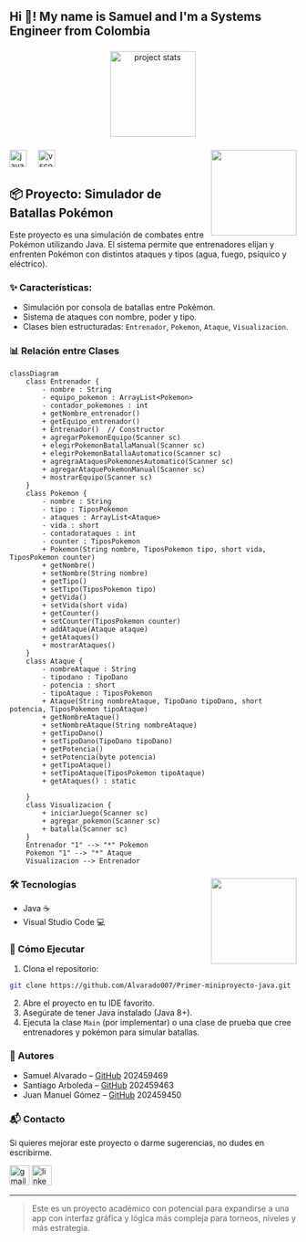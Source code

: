 
<h2 align="left">Hi 👋! My name is Samuel and I'm a Systems Engineer from Colombia</h2>

###

<div align="center">
  <img src="https://github-readme-stats.vercel.app/api/pin/?username=Alvarado007&repo=Primer-miniproyecto-java&theme=dracula" height="150" alt="project stats" />
</div>

###

<img align="right" height="150" src="https://i.gifer.com/origin/7d/7dab25c7b14a249bbc4790176883d1c5_w200.gif?cid=6c09b952llhupk66joic0ml8gbch148n2dfdqsvzj7z7f0em&ep=v1_gifs_search&rid=200w.gif&ct=g"  />

###

<div align="left">
  <img src="https://cdn.jsdelivr.net/gh/devicons/devicon/icons/java/java-original.svg" height="30" alt="java logo" />
  <img width="12" />
  <img src="https://skillicons.dev/icons?i=vscode" height="30" alt="vscode logo" />
</div>

###
## 📦 Proyecto: Simulador de Batallas Pokémon
Este proyecto es una simulación de combates entre Pokémon utilizando Java. El sistema permite que entrenadores elijan y enfrenten Pokémon con distintos ataques y tipos (agua, fuego, psíquico y eléctrico).

### ✨ Características:
- Simulación por consola de batallas entre Pokémon.
- Sistema de ataques con nombre, poder y tipo.
- Clases bien estructuradas: `Entrenador`, `Pokemon`, `Ataque`, `Visualizacion`.

### 📊 Relación entre Clases
```mermaid
classDiagram
    class Entrenador {
        - nombre : String
        - equipo_pokemon : ArrayList<Pokemon>
        - contador_pokemones : int
        + getNombre_entrenador()
        + getEquipo_entrenador()
        + Entrenador()  // Constructor
        + agregarPokemonEquipo(Scanner sc)
        + elegirPokemonBatallaManual(Scanner sc)
        + elegirPokemonBatallaAutomatico(Scanner sc)
        + agregraAtaquesPokemonesAutomatico(Scanner sc)
        + agregarAtaquePokemonManual(Scanner sc)
        + mostrarEquipo(Scanner sc)
    }
    class Pokemon {
        - nombre : String
        - tipo : TiposPokemon
        - ataques : ArrayList<Ataque>
        - vida : short
        - contadorataques : int
        - counter : TiposPokemon
        + Pokemon(String nombre, TiposPokemon tipo, short vida, TiposPokemon counter)
        + getNombre()
        + setNombre(String nombre)
        + getTipo()
        + setTipo(TiposPokemon tipo)
        + getVida()
        + setVida(short vida)
        + getCounter()
        + setCounter(TiposPokemon counter)
        + addAtaque(Ataque ataque)
        + getAtaques()
        + mostrarAtaques()
    }
    class Ataque {
        - nombreAtaque : String
        - tipodano : TipoDano
        - potencia : short
        - tipoAtaque : TiposPokemon
        + Ataque(String nombreAtaque, TipoDano tipoDano, short potencia, TiposPokemon tipoAtaque)
        + getNombreAtaque()
        + setNombreAtaque(String nombreAtaque)
        + getTipoDano()
        + setTipoDano(TipoDano tipoDano)
        + getPotencia()
        + setPotencia(byte potencia)
        + getTipoAtaque()
        + setTipoAtaque(TiposPokemon tipoAtaque)
        + getAtaques() : static

    }
    class Visualizacion {
        + iniciarJuego(Scanner sc)
        + agregar_pokemon(Scanner sc)
        + batalla(Scanner sc)
    }
    Entrenador "1" --> "*" Pokemon
    Pokemon "1" --> "*" Ataque
    Visualizacion --> Entrenador
```
###
<img align="right" height="150" src="https://i.pinimg.com/originals/4e/fe/e1/4efee18cb06f3d2f8456a40d1e0460e7.gif?cid=6c09b952llhupk66joic0ml8gbch148n2dfdqsvzj7z7f0em&ep=v1_gifs_search&rid=200w.gif&ct=g"  />

###

### 🛠️ Tecnologías
- Java ☕
- Visual Studio Code 💻

### 🚀 Cómo Ejecutar
1. Clona el repositorio:
```bash
git clone https://github.com/Alvarado007/Primer-miniproyecto-java.git
```
2. Abre el proyecto en tu IDE favorito.
3. Asegúrate de tener Java instalado (Java 8+).
4. Ejecuta la clase `Main` (por implementar) o una clase de prueba que cree entrenadores y pokémon para simular batallas.

### 👥 Autores
- Samuel Alvarado – [GitHub](https://github.com/Alvarado007) 202459469
- Santiago Arboleda – [GitHub](https://github.com/SantiagoA0408) 202459463
- Juan Manuel Gómez – [GitHub](https://github.com/JuanManuelG26706) 202459450

### 📬 Contacto
Si quieres mejorar este proyecto o darme sugerencias, no dudes en escribirme.

<div align="left">
  <img src="https://img.shields.io/static/v1?message=Gmail&logo=gmail&label=&color=D14836&logoColor=white&labelColor=&style=for-the-badge" height="35" alt="gmail logo"  />
  <img src="https://img.shields.io/static/v1?message=LinkedIn&logo=linkedin&label=&color=0077B5&logoColor=white&labelColor=&style=for-the-badge" height="35" alt="linkedin logo"  />
</div>

---

> Este es un proyecto académico con potencial para expandirse a una app con interfaz gráfica y lógica más compleja para torneos, niveles y más estrategia.
